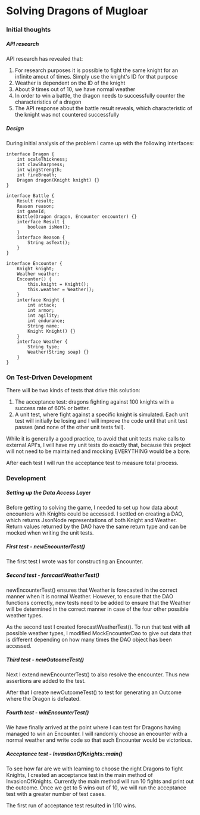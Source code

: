 # Solving Dragons of Mugloar
### Initial thoughts
##### API research
API research has revealed that:
1) For research purposes it is possible to fight the same knight for an infinite amout of times. Simply use the knight's ID for that purpose
2) Weather is dependent on the ID of the knight
3) About 9 times out of 10, we have normal weather
4) In order to win a battle, the dragon needs to successfully counter the characteristics of a dragon
5) The API response about the battle result reveals, which characteristic of the knight was not countered successfully

##### Design
During initial analysis of the problem I came up with the following interfaces:


    interface Dragon {
        int scaleThickness;
        int clawSharpness;
        int wingStrength;
        int fireBreath;
        Dragon dragon(Knight knight) {}
    }

    interface Battle {
        Result result;
        Reason reason;
        int gameId;
        Battle(Dragon dragon, Encounter encounter) {}
        interface Result {
            boolean isWon();
        }
        interface Reason {
            String asText();
        }
    }
    
    interface Encounter {
        Knight knight;
        Weather weather;
        Encounter() {
            this.knight = Knight();
            this.weather = Weather();
        }
        interface Knight {
            int attack;
            int armor;
            int agility;
            int endurance;
            String name;
            Knight Knight() {}
        }
        interface Weather {
            String type;
            Weather(String soap) {}
        }
    }

### On Test-Driven Development
There will be two kinds of tests that drive this solution:
1) The acceptance test: dragons fighting against 100 knights with a success rate of 60% or better.
2) A unit test, where fight against a specific knight is simulated. Each unit test will initially be losing and I will improve the code until that unit test passes (and none of the other unit tests fail).

While it is generally a good practice, to avoid that unit tests make calls to external API's, I will have my unit tests do exactly that, because this project will not need to be maintained and mocking EVERYTHING would be a bore.

After each test I will run the acceptance test to measure total process.

### Development
##### Setting up the Data Access Layer
Before getting to solving the game, I needed to set up how data about encounters with Knights could be accessed. I settled on creating a DAO, which returns JsonNode representations of both Knight and Weather. Return values returned by the DAO have the same return type and can be mocked when writing the unit tests.

##### First test - newEncounterTest()
The first test I wrote was for constructing an Encounter.

##### Second test - forecastWeatherTest()
newEncounterTest() ensures that Weather is forecasted in the correct manner when it is normal Weather. However, to ensure that the DAO functions correctly, new tests need to be added to ensure that the Weather will be determined in the correct manner in case of the four other possible weather types. 

As the second test I created forecastWeatherTest(). To run that test with all possible weather types, I modified MockEncounterDao to give out data that is different depending on how many times the DAO object has been accessed. 

##### Third test - newOutcomeTest()
Next I extend newEncounterTest() to also resolve the encounter. Thus new assertions are added to the test.

After that I create newOutcomeTest() to test for generating an Outcome where the Dragon is defeated.

##### Fourth test - winEncounterTest()
We have finally arrived at the point where I can test for Dragons having managed to win an Encounter. I will randomly choose an encounter with a normal weather and write code so that such Encounter would be victorious.

##### Acceptance test - InvastionOfKnights::main()
To see how far are we with learning to choose the right Dragons to fight Knights, I created an acceptance test in the main method of InvasionOfKnights. Currently the main method will run 10 fights and print out the outcome. Once we get to 5 wins out of 10, we will run the acceptance test with a greater number of test cases.

The first run of acceptance test resulted in 1/10 wins.
